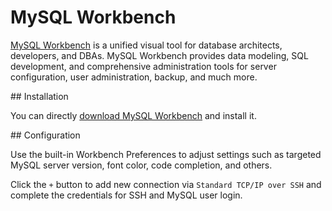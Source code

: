 # MySQL Workbench

[MySQL Workbench](https://www.mysql.com/products/workbench/) is a unified
visual tool for database architects, developers, and DBAs. MySQL Workbench
provides data modeling, SQL development, and comprehensive administration
tools for server configuration, user administration, backup, and much more.

## Installation

You can directly [download MySQL Workbench](https://dev.mysql.com/downloads/workbench/)
and install it.

## Configuration

Use the built-in Workbench Preferences to adjust settings such as targeted
MySQL server version, font color, code completion, and others.

Click the `+` button to add new connection via `Standard TCP/IP over SSH`
and complete the credentials for SSH and MySQL user login.
